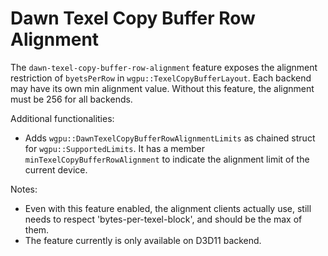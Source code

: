 # Dawn Texel Copy Buffer Row Alignment

The `dawn-texel-copy-buffer-row-alignment` feature exposes the alignment restriction of `byetsPerRow` in `wgpu::TexelCopyBufferLayout`. Each backend may have its own min alignment value. Without this feature, the alignment must be 256 for all backends.

Additional functionalities:
 - Adds `wgpu::DawnTexelCopyBufferRowAlignmentLimits` as chained struct for `wgpu::SupportedLimits`. It has a member `minTexelCopyBufferRowAlignment` to indicate the alignment limit of the current device.


Notes:
 - Even with this feature enabled, the alignment clients actually use, still needs to respect 'bytes-per-texel-block', and should be the max of them.
 - The feature currently is only available on D3D11 backend.
